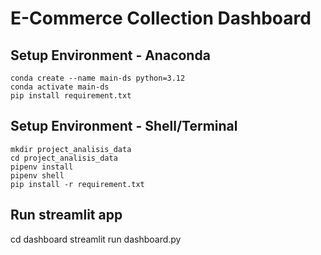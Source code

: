 # E-Commerce Collection Dashboard

## Setup Environment - Anaconda

```
conda create --name main-ds python=3.12
conda activate main-ds
pip install requirement.txt
```

## Setup Environment - Shell/Terminal

```
mkdir project_analisis_data
cd project_analisis_data
pipenv install
pipenv shell
pip install -r requirement.txt
```

## Run streamlit app

cd dashboard
streamlit run dashboard.py
